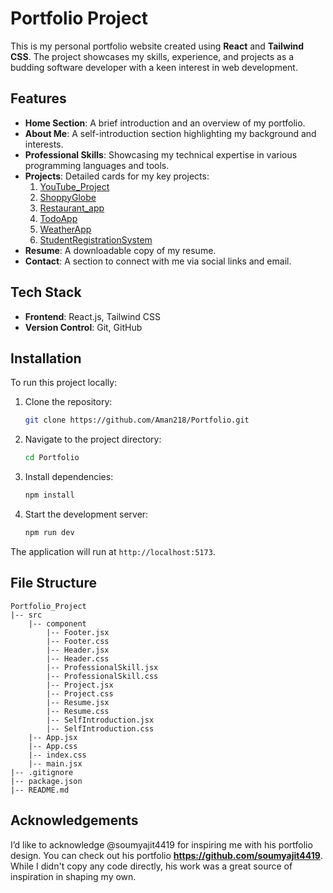 # Portfolio Project

This is my personal portfolio website created using **React** and **Tailwind CSS**. The project showcases my skills, experience, and projects as a budding software developer with a keen interest in web development.

## Features

- **Home Section**: A brief introduction and an overview of my portfolio.
- **About Me**: A self-introduction section highlighting my background and interests.
- **Professional Skills**: Showcasing my technical expertise in various programming languages and tools.
- **Projects**: Detailed cards for my key projects:
  1. [YouTube_Project](#)
  2. [ShoppyGlobe](#)
  3. [Restaurant_app](#)
  4. [TodoApp](#)
  5. [WeatherApp](#)
  6. [StudentRegistrationSystem](#)
- **Resume**: A downloadable copy of my resume.
- **Contact**: A section to connect with me via social links and email.

## Tech Stack

- **Frontend**: React.js, Tailwind CSS
- **Version Control**: Git, GitHub

## Installation

To run this project locally:

1. Clone the repository:
   ```bash
   git clone https://github.com/Aman218/Portfolio.git
   ```

2. Navigate to the project directory:
   ```bash
   cd Portfolio
   ```

3. Install dependencies:
   ```bash
   npm install
   ```

4. Start the development server:
   ```bash
   npm run dev
   ```

The application will run at `http://localhost:5173`.

## File Structure

```
Portfolio_Project
|-- src
    |-- component
        |-- Footer.jsx
        |-- Footer.css
        |-- Header.jsx
        |-- Header.css
        |-- ProfessionalSkill.jsx
        |-- ProfessionalSkill.css
        |-- Project.jsx
        |-- Project.css
        |-- Resume.jsx
        |-- Resume.css
        |-- SelfIntroduction.jsx
        |-- SelfIntroduction.css
    |-- App.jsx
    |-- App.css
    |-- index.css
    |-- main.jsx
|-- .gitignore
|-- package.json
|-- README.md
```

## Acknowledgements

I’d like to acknowledge @soumyajit4419 for inspiring me with his portfolio design. You can check out his portfolio **https://github.com/soumyajit4419**. While I didn't copy any code directly, his work was a great source of inspiration in shaping my own.